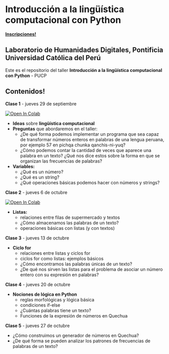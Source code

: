 # Introducción a la lingüística computacional con Python

[**Inscripciones!**](https://docs.google.com/forms/d/e/1FAIpQLSdbvzQ5L8e8dvVQwbMxK6GGdi6XXHmSmIsFt3Dl0RaJyMom1Q/viewform)

## Laboratorio de Humanidades Digitales, Pontificia Universidad Católica del Perú

Este es el repositorio del taller **Introducción a la lingüística computacional con Python** - PUCP

## Contenidos!

**Clase 1** - jueves 29 de septiembre

[![Open In Colab](https://colab.research.google.com/assets/colab-badge.svg)](http://colab.research.google.com/github/lab-humanidades-digitales-pucp/taller-python-linguistas/blob/main/clases/clase1-problemas-variables.ipynb) 

- **Ideas** sobre **lingüística computacional**
- **Preguntas** que abordaremos en el taller: 
    - ¿De qué forma podemos implementar un programa que sea capaz de transformar números enteros en palabras de una lengua peruana, por ejemplo 57 en pichqa chunka qanchis-ni-yuq?
    - ¿Cómo podemos contar la cantidad de veces que aparece una palabra en un texto? ¿Qué nos dice estos sobre la forma en que se organizan las frecuencias de palabras?
- **Variables:** 
    - ¿Qué es un número?
    - ¿Qué es un string?
    - ¿Qué operaciones básicas podemos hacer con números y strings?

**Clase 2** - jueves 6 de octubre

[![Open In Colab](https://colab.research.google.com/assets/colab-badge.svg)](http://colab.research.google.com/github/lab-humanidades-digitales-pucp/taller-python-linguistas/blob/main/clases/clase2-listas.ipynb) 

- **Listas:** 
    - relaciones entre filas de supermercado y textos
    - ¿Cómo almacenamos las palabras de un texto?
    - operaciones básicas con listas (y con textos)
    
    
**Clase 3** - jueves 13 de octubre

- **Ciclo for**
    - relaciones entre listas y ciclos for
    - ciclos for como listas: ejemplos básicos
    - ¿Cómo encontramos las palabras únicas de un texto?
    - ¿De qué nos sirven las listas para el problema de asociar un número entero con su expresión en palabras?
    
    
**Clase 4** - jueves 20 de octubre

- **Nociones de lógica en Python**
    - reglas morfológicas y lógica básica
    - condiciones if-else
    - ¿Cuántas palabras tiene un texto?
    - Funciones de la expresión de números en Quechua
    
    
**Clase 5** - jueves 27 de octubre

* ¿Cómo construimos un generador de números en Quechua?
* ¿De qué forma se pueden analizar los patrones de frecuencias de palabras de un texto?
 